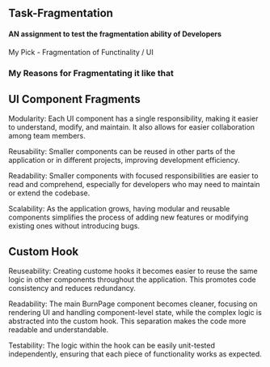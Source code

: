 ## Task-Fragmentation

#### AN assignment to test the fragmentation ability of Developers

My Pick - Fragmentation of Functinality / UI

### My Reasons for Fragmentating it like that

## UI Component Fragments

Modularity: Each UI component has a single responsibility, making it easier to understand, modify, and maintain. It also allows for easier collaboration among team members.

Reusability: Smaller components can be reused in other parts of the application or in different projects, improving development efficiency.

Readability: Smaller components with focused responsibilities are easier to read and comprehend, especially for developers who may need to maintain or extend the codebase.

Scalability: As the application grows, having modular and reusable components simplifies the process of adding new features or modifying existing ones without introducing bugs.


## Custom Hook 

Reuseability: Creating custome hooks it becomes easier to reuse the same logic in other components throughout the application. This promotes code consistency and reduces redundancy.

Readability: The main BurnPage component becomes cleaner, focusing on rendering UI and handling component-level state, while the complex logic is abstracted into the custom hook. This separation makes the code more readable and understandable.

Testability: The logic within the hook can be easily unit-tested independently, ensuring that each piece of functionality works as expected.
